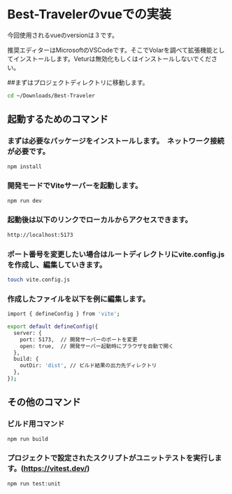 # Best-Travelerのvueでの実装

今回使用されるvueのversionは３です。

推奨エディターはMicrosoftのVSCodeです。そこでVolarを調べて拡張機能としてインストールします。Veturは無効化もしくはインストールしないでください。

##まずはプロジェクトディレクトリに移動します。

```sh
cd ~/Downloads/Best-Traveler
```

## 起動するためのコマンド

### まずは必要なパッケージをインストールします。　ネットワーク接続が必要です。

```sh
npm install
```

### 開発モードでViteサーバーを起動します。

```sh
npm run dev
```

### 起動後は以下のリンクでローカルからアクセスできます。

```sh
http://localhost:5173
```

### ポート番号を変更したい場合はルートディレクトリにvite.config.jsを作成し、編集していきます。

```sh
touch vite.config.js
```

### 作成したファイルを以下を例に編集します。

```sh
import { defineConfig } from 'vite';

export default defineConfig({
  server: {
    port: 5173,  // 開発サーバーのポートを変更
    open: true,  // 開発サーバー起動時にブラウザを自動で開く
  },
  build: {
    outDir: 'dist', // ビルド結果の出力先ディレクトリ
  },
});
```


## その他のコマンド

### ビルド用コマンド

```sh
npm run build
```

### プロジェクトで設定されたスクリプトがユニットテストを実行します。(https://vitest.dev/)

```sh
npm run test:unit
```
